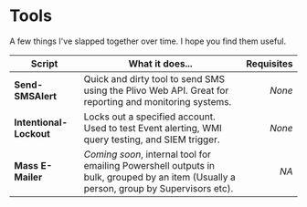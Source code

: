 # Tools
A few things I've slapped together over time.  I hope you find them useful.

**Script** | What it does... | Requisites
---|---|---:
**Send-SMSAlert** | Quick and dirty tool to send SMS using the Plivo Web API.  Great for reporting and monitoring systems. | *None*
**Intentional-Lockout** |  Locks out a specified account.  Used to test Event alerting, WMI query testing, and SIEM trigger. | *None*
**Mass E-Mailer** | *Coming soon*, internal tool for emailing Powershell outputs in bulk, grouped by an item (Usually a person, group by Supervisors etc).  | *NA*